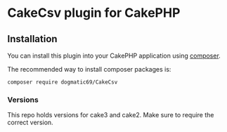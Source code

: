 # CakeCsv plugin for CakePHP

## Installation

You can install this plugin into your CakePHP application using [composer](http://getcomposer.org).

The recommended way to install composer packages is:

```
composer require dogmatic69/CakeCsv
```

### Versions

This repo holds versions for cake3 and cake2. Make sure to require the correct version.
